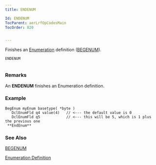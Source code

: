 ```yaml
---
title: ENDENUM

Id: ENDENUM
TocParent: aerLrfOpCodesMain
TocOrder: 820


---
```


Finishes an [Enumeration](/concepts/EnumerationsOverview.html) definition ([BEGENUM](BEGENUM.html)). 

```
ENDENUM 
        
```

### Remarks
An **ENDENUM** finishes an Enumeration definition.

### Example

```
BegEnum myEnum basetype( *byte )
   DclEnumFld q4 value(4)   // <--- the default value is 0
   DclEnumFld q5            // <--- this will be 5, which is 1 plus the previous one
 **EndEnum** 
```

### See Also
[BEGENUM](BEGENUM.html)

[Enumeration Definition](/concepts/EnumerationsOverview.html) 

